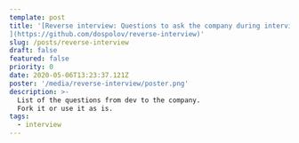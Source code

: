 ```yaml
---
template: post
title: '[Reverse interview: Questions to ask the company during interview
](https://github.com/dospolov/reverse-interview)'
slug: /posts/reverse-interview
draft: false
featured: false
priority: 0
date: 2020-05-06T13:23:37.121Z
poster: '/media/reverse-interview/poster.png'
description: >-
  List of the questions from dev to the company.
  Fork it or use it as is.
tags:
  - interview
---
```

